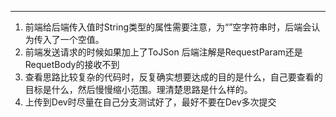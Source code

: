 
----
1. 前端给后端传入值时String类型的属性需要注意，为“”空字符串时，后端会认为传入了一个空值。
2. 前端发送请求的时候如果加上了ToJSon 后端注解是RequestParam还是RequetBody的接收不到
3. 查看思路比较复杂的代码时，反复确实想要达成的目的是什么，自己要查看的目标是什么，然后慢慢缩小范围。理清楚思路是什么样的。
4. 上传到Dev时尽量在自己分支测试好了，最好不要在Dev多次提交

